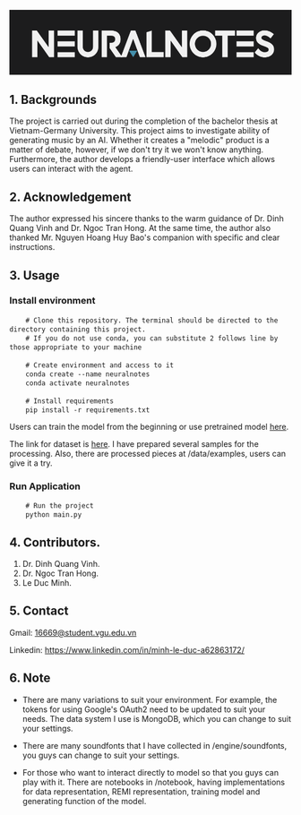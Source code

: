 
![NeuralNotes](/engine/static/logo_idea_01.png)

## 1. Backgrounds 

The project is carried out during the completion of the bachelor thesis at Vietnam-Germany University. This project aims to investigate ability of generating music by an AI. Whether it creates a "melodic" product is a matter of debate, however, if we don't try it we won't know anything. Furthermore, the author develops a friendly-user interface which allows users can interact with the agent. 

## 2. Acknowledgement

The author expressed his sincere thanks to the warm guidance of Dr. Dinh Quang Vinh and Dr. Ngoc Tran Hong. At the same time, the author also thanked Mr. Nguyen Hoang Huy Bao's companion with specific and clear instructions.

## 3. Usage

### Install environment

```
    # Clone this repository. The terminal should be directed to the directory containing this project.
    # If you do not use conda, you can substitute 2 follows line by those appropriate to your machine

    # Create environment and access to it
    conda create --name neuralnotes
    conda activate neuralnotes

    # Install requirements
    pip install -r requirements.txt
```

Users can train the model from the beginning or use pretrained model [here](https://drive.google.com/file/d/12fZpF1GxpWzrC7bhQx0T8BLOBfIoJn1C/view?usp=share_link). 

The link for dataset is [here](https://zenodo.org/record/4782721/files/remi_dataset.tar.gz?download=1). I have prepared several samples for the processing. Also, there are processed pieces at /data/examples, users can give it a try. 

### Run Application

```
    # Run the project
    python main.py
```

## 4. Contributors. 

1. Dr. Dinh Quang Vinh. 
2. Dr. Ngoc Tran Hong. 
3. Le Duc Minh. 

## 5. Contact

Gmail: 16669@student.vgu.edu.vn

Linkedin: https://www.linkedin.com/in/minh-le-duc-a62863172/

## 6. Note

+ There are many variations to suit your environment. For example, the tokens for using Google's OAuth2 need to be updated to suit your needs. The data system I use is MongoDB, which you can change to suit your settings.

+ There are many soundfonts that I have collected in /engine/soundfonts, you guys can change to suit your settings. 

+ For those who want to interact directly to model so that you guys can play with it. There are notebooks in /notebook, having implementations for data representation, REMI representation, training model and generating function of the model. 
